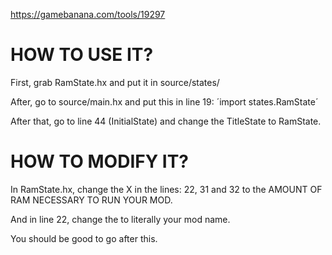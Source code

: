 https://gamebanana.com/tools/19297

# HOW TO USE IT?

First, grab RamState.hx and put it in source/states/

After, go to source/main.hx and put this in line 19:
´import states.RamState´

After that, go to line 44 (InitialState) and change the TitleState to RamState.

# HOW TO MODIFY IT?

In RamState.hx, change the X in the lines: 22, 31 and 32 to the AMOUNT OF RAM NECESSARY TO RUN YOUR MOD.

And in line 22, change the <yourmodname> to literally your mod name.

You should be good to go after this.
